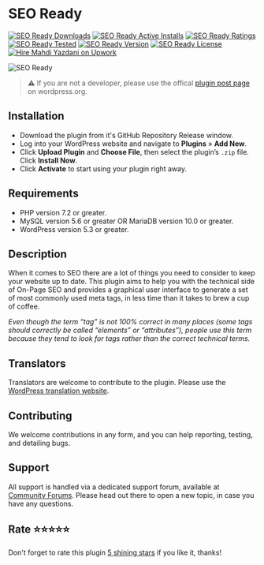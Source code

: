 # SEO Ready
[![SEO Ready Downloads](https://img.shields.io/wordpress/plugin/dt/seo-ready.svg)](https://wordpress.org/plugins/seo-ready) [![SEO Ready Active Installs](https://img.shields.io/wordpress/plugin/installs/seo-ready.svg)](https://wordpress.org/plugins/seo-ready) [![SEO Ready Ratings](https://img.shields.io/wordpress/plugin/r/seo-ready.svg)](https://wordpress.org/plugins/seo-ready) [![SEO Ready Tested](https://img.shields.io/wordpress/plugin/tested/seo-ready.svg)](https://wordpress.org/plugins/seo-ready) [![SEO Ready Version](https://img.shields.io/wordpress/plugin/v/seo-ready.svg)](https://wordpress.org/plugins/seo-ready) [![SEO Ready License](https://img.shields.io/github/license/mypreview/seo-ready)](https://wordpress.org/plugins/seo-ready) [![Hire Mahdi Yazdani on Upwork](https://img.shields.io/badge/Hire%20Me-Upwork-37A000)](https://www.upwork.com/o/profiles/users/_~016ad17ad3fc5cce94)

![SEO Ready](https://ps.w.org/seo-ready/assets/banner-1544x500.jpg?rev=1542924)

> ⚠️ If you are not a developer, please use the offical [plugin post page](https://wordpress.org/plugins/seo-ready "Download SEO Ready plugin") on wordpress.org.

## Installation

* Download the plugin from it's GitHub Repository Release window.
* Log into your WordPress website and navigate to **Plugins** » **Add New**.
* Click **Upload Plugin** and **Choose File**, then select the plugin’s `.zip` file. Click **Install Now**.
* Click **Activate** to start using your plugin right away.

## Requirements

* PHP version 7.2 or greater.
* MySQL version 5.6 or greater OR MariaDB version 10.0 or greater.
* WordPress version 5.3 or greater.

## Description

When it comes to SEO there are a lot of things you need to consider to keep your website up to date. This plugin aims to help you with the technical side of On-Page SEO and provides a graphical user interface to generate a set of most commonly used meta tags, in less time than it takes to brew a cup of coffee.

*Even though the term “tag” is not 100% correct in many places (some tags should correctly be called “elements” or “attributes”), people use this term because they tend to look for tags rather than the correct technical terms.*

## Translators

Translators are welcome to contribute to the plugin. Please use the [WordPress translation website](https://translate.wordpress.org/projects/wp-plugins/seo-ready "WordPress translation website").

## Contributing

We welcome contributions in any form, and you can help reporting, testing, and detailing bugs.

## Support

All support is handled via a dedicated support forum, available at [Community Forums](https://wordpress.org/support/plugin/seo-ready "Community Forums"). Please head out there to open a new topic, in case you have any questions.

## Rate ⭐⭐⭐⭐⭐

Don't forget to rate this plugin [5 shining stars](https://wordpress.org/support/plugin/seo-ready/reviews/ "5 shining stars") if you like it, thanks!